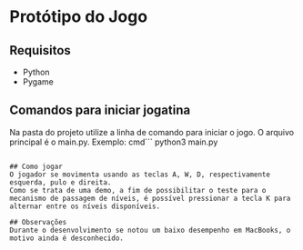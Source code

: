 # Protótipo do Jogo

## Requisitos
- Python
- Pygame

## Comandos para iniciar jogatina
Na pasta do projeto utilize a linha de comando para iniciar o jogo. O arquivo principal é o main.py.
Exemplo:
cmd```
python3 main.py
```

## Como jogar
O jogador se movimenta usando as teclas A, W, D, respectivamente esquerda, pulo e direita.
Como se trata de uma demo, a fim de possibilitar o teste para o mecanismo de passagem de níveis, é possível pressionar a tecla K para alternar entre os níveis disponíveis.

## Observações
Durante o desenvolvimento se notou um baixo desempenho em MacBooks, o motivo ainda é desconhecido.